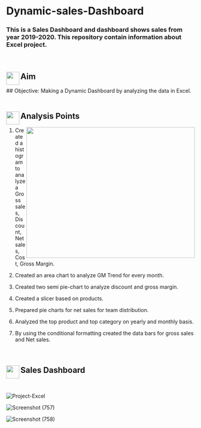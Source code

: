 # Dynamic-sales-Dashboard
### This is a Sales Dashboard and dashboard shows sales from year 2019-2020. This repository contain information about Excel project.
<br>
<h2>
<p><img align="left" height=35 width=35 src="https://i.pinimg.com/originals/01/d6/1f/01d61f2df15d6f63251c1ec4ebb0824f.gif"/></p> Aim
</h2>
## Objective: 
Making a Dynamic Dashboard by analyzing the data in Excel.
<br>
<br>
<h2>
<p><img align="left" height=35 width=35 src="https://assets.materialup.com/uploads/805362d3-e9d6-4aa7-b314-ed9dde22558b/preview.gif"/></p> Analysis Points
</h2>
<p><img align="right" height=350 width=450 src="https://c.tenor.com/lvLaG5hPCncAAAAd/data-analysis.gif"/></p>

1. Created a histogram to analyze a Gross sales, Discount, Net sales, Cost, Gross Margin.

2. Created an area chart to analyze GM Trend for every month.

3. Created two semi pie-chart to analyze discount and gross margin. 

4. Created a slicer based on products.

5. Prepared pie charts for net sales for team distribution.

6. Analyzed the top product and top category on yearly and monthly basis.

7. By using the conditional formatting created the data bars for gross sales and Net sales. 

<br>
<h2>
<p><img align="left" height=35 width=35 src="https://i.pinimg.com/originals/a2/70/d2/a270d270d5ca184422cf980475b99e24.gif"/></p> Sales Dashboard
</h2>
<br>

![Project-Excel](https://user-images.githubusercontent.com/111439942/188070115-9b165823-2344-4dd0-895a-490e1510f692.jpg)


![Screenshot (757)](https://user-images.githubusercontent.com/112122147/187624495-ce57671d-602a-4330-826a-910215789883.png)

![Screenshot (758)](https://user-images.githubusercontent.com/112122147/187624603-3a7afe1b-4e53-4809-9f24-271a401f66d1.png)

